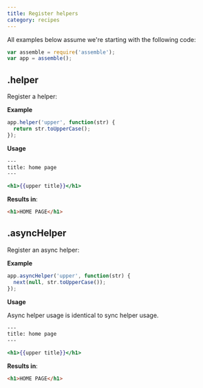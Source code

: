 ```yaml
---
title: Register helpers
category: recipes
---
```

All examples below assume we're starting with the following code:

```js
var assemble = require('assemble');
var app = assemble();
```

## .helper

Register a helper:

**Example**

```js
app.helper('upper', function(str) {
  return str.toUpperCase();
});
```

**Usage**

```handlebars
---
title: home page
---

<h1>{{upper title}}</h1>
```

**Results in**:

```html
<h1>HOME PAGE</h1>
```


## .asyncHelper

Register an async helper:

**Example**

```js
app.asyncHelper('upper', function(str) {
  next(null, str.toUpperCase());
});
```

**Usage**

Async helper usage is identical to sync helper usage.

```handlebars
---
title: home page
---

<h1>{{upper title}}</h1>
```

**Results in**:

```html
<h1>HOME PAGE</h1>
```

